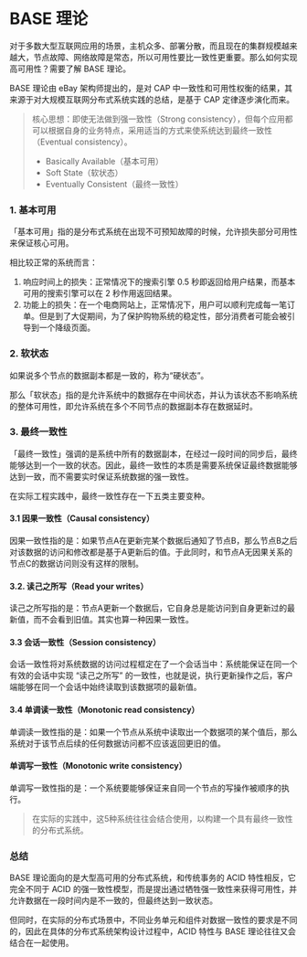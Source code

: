 # BASE 理论

对于多数大型互联网应用的场景，主机众多、部署分散，而且现在的集群规模越来越大，节点故障、网络故障是常态，所以可用性要比一致性更重要。那么如何实现高可用性？需要了解 BASE 理论。

BASE 理论由 eBay 架构师提出的，是对 CAP 中一致性和可用性权衡的结果，其来源于对大规模互联网分布式系统实践的总结，是基于 CAP 定律逐步演化而来。

> 核心思想：即使无法做到强一致性（Strong consistency），但每个应用都可以根据自身的业务特点，采用适当的方式来使系统达到最终一致性（Eventual consistency）。
> - Basically Available（基本可用）
> - Soft State（软状态）
> - Eventually Consistent（最终一致性）

### 1. 基本可用
「基本可用」指的是分布式系统在出现不可预知故障的时候，允许损失部分可用性来保证核心可用。

相比较正常的系统而言：
1. 响应时间上的损失：正常情况下的搜索引擎 0.5 秒即返回给用户结果，而基本可用的搜索引擎可以在 2 秒作用返回结果。
2. 功能上的损失：在一个电商网站上，正常情况下，用户可以顺利完成每一笔订单。但是到了大促期间，为了保护购物系统的稳定性，部分消费者可能会被引导到一个降级页面。

### 2. 软状态
如果说多个节点的数据副本都是一致的，称为“硬状态”。

那么「软状态」指的是允许系统中的数据存在中间状态，并认为该状态不影响系统的整体可用性，即允许系统在多个不同节点的数据副本存在数据延时。

### 3. 最终一致性
「最终一致性」强调的是系统中所有的数据副本，在经过一段时间的同步后，最终能够达到一个一致的状态。因此，最终一致性的本质是需要系统保证最终数据能够达到一致，而不需要实时保证系统数据的强一致性。

在实际工程实践中，最终一致性存在一下五类主要变种。

#### 3.1 因果一致性（Causal consistency）
因果一致性指的是：如果节点A在更新完某个数据后通知了节点B，那么节点B之后对该数据的访问和修改都是基于A更新后的值。于此同时，和节点A无因果关系的节点C的数据访问则没有这样的限制。

#### 3.2. 读己之所写（Read your writes）
读己之所写指的是：节点A更新一个数据后，它自身总是能访问到自身更新过的最新值，而不会看到旧值。其实也算一种因果一致性。

#### 3.3 会话一致性（Session consistency）
会话一致性将对系统数据的访问过程框定在了一个会话当中：系统能保证在同一个有效的会话中实现 “读己之所写” 的一致性，也就是说，执行更新操作之后，客户端能够在同一个会话中始终读取到该数据项的最新值。

#### 3.4 单调读一致性（Monotonic read consistency）
单调读一致性指的是：如果一个节点从系统中读取出一个数据项的某个值后，那么系统对于该节点后续的任何数据访问都不应该返回更旧的值。

#### 单调写一致性（Monotonic write consistency）
单调写一致性指的是：一个系统要能够保证来自同一个节点的写操作被顺序的执行。

> 在实际的实践中，这5种系统往往会结合使用，以构建一个具有最终一致性的分布式系统。


### 总结

BASE 理论面向的是大型高可用的分布式系统，和传统事务的 ACID 特性相反，它完全不同于 ACID 的强一致性模型，而是提出通过牺牲强一致性来获得可用性，并允许数据在一段时间内是不一致的，但最终达到一致状态。

但同时，在实际的分布式场景中，不同业务单元和组件对数据一致性的要求是不同的，因此在具体的分布式系统架构设计过程中，ACID 特性与 BASE 理论往往又会结合在一起使用。

